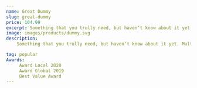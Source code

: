 ```yaml
---
name: Great Dummy
slug: great-dummy
price: 104.99
excerpt: Something that you trully need, but haven’t know about it yet
image: images/products/dummy.svg
description:
    Something that you trully need, but haven’t know about it yet. Multiple winner of Community Awarads.

tag: popular
Awards:
     Award Local 2020
     Award Global 2019 
     Best Value Award
---
```

